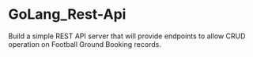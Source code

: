 # GoLang_Rest-Api
Build a simple REST API server that will provide endpoints to allow CRUD operation on Football Ground Booking records.
